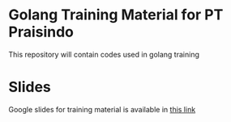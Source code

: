 # Golang Training Material for PT Praisindo
This repository will contain codes used in golang training

# Slides
Google slides for training material is available in [this link](https://docs.google.com/presentation/d/1_tJI0yIqEDCSExbW_ijsfcV-zMrMfh6khai5mGyDzXc/edit?usp=sharing)
